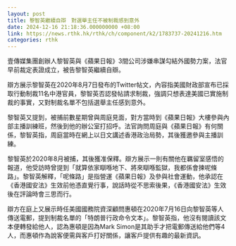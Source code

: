 ```yaml
---
layout: post
title: 黎智英繼續自辯　對選舉主任不被制裁感到意外
date: 2024-12-16 21:18:36.000000000 +08:00
link: https://news.rthk.hk/rthk/ch/component/k2/1783737-20241216.htm
categories: rthk
---
```


壹傳媒集團創辦人黎智英與《蘋果日報》3間公司涉嫌串謀勾結外國勢力案，法官早前裁定表證成立，被告黎智英繼續自辯。

辯方展示黎智英在2020年8月7日發布的Twitter帖文，內容指美國財政部宣布已採取行動制裁11名中港官員，黎智英否認發帖請求制裁，強調只想表達美國已實施制裁的事實，又對制裁名單不包括選舉主任感到意外。

黎智英又提到，被捕前數星期曾與周庭見面，對方當時到《蘋果日報》大樓參與內部主播訓練班，然後到他的辦公室打招呼。法官詢問周庭與《蘋果日報》有何關係，黎智英指，周庭當時在網上以日文講述香港政治局勢，其後獲邀參與主播訓練。

黎智英於2020年8月被捕，其後獲准保釋。辯方展示一則有關他在羈留室感悟的報道，他受訪時曾提到「就算依家瞓喺地下、將來瞓喺監獄，我都係會揀呢條路」。黎智英解釋，「呢條路」是指營運《蘋果日報》及參與社會運動，他承認在《香港國安法》生效前他憑直覺行事，說話時從不思索後果，《香港國安法》生效後在評論時會三思而行。

辯方在庭上又展示時任美國國務院資深顧問惠頓在2020年7月16日向黎智英等人傳送電郵，提到制裁名單的「特朗普行政命令文本」。黎智英指，他沒有閱讀該文本便轉發給他人，認為惠頓是因為Mark Simon是其助手才把電郵傳送給他們等4人，而惠頓作為說客便需與客戶打好關係，讓客戶提供有趣的最新資訊。

